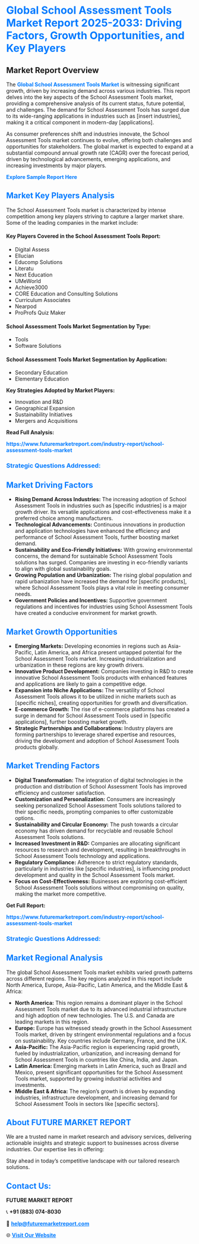 <h1 style="color: #007BFF;">Global School Assessment Tools Market Report 2025-2033: Driving Factors, Growth Opportunities, and Key Players</h1>

<section id="overview">
<h2>Market Report Overview</h2>
<p>The <a href="https://www.futuremarketreport.com/industry-report/school-assessment-tools-market" style="color: #007BFF; text-decoration: none;"><strong>Global School Assessment Tools Market</strong></a> is witnessing significant growth, driven by increasing demand across various industries. This report delves into the key aspects of the School Assessment Tools market, providing a comprehensive analysis of its current status, future potential, and challenges. The demand for School Assessment Tools has surged due to its wide-ranging applications in industries such as [insert industries], making it a critical component in modern-day [applications].</p>
<p>As consumer preferences shift and industries innovate, the School Assessment Tools market continues to evolve, offering both challenges and opportunities for stakeholders. The global market is expected to expand at a substantial compound annual growth rate (CAGR) over the forecast period, driven by technological advancements, emerging applications, and increasing investments by major players.</p>
</section>

<section id="overview">
<p><a href="https://www.futuremarketreport.com/request-sample/reportId=107711" style="color: #007BFF; text-decoration: none;"><strong>Explore Sample Report Here</strong></a></p>
</section>

<section id="key-players">
<h2 style="color: #007BFF;">Market Key Players Analysis</h2>
<p>The School Assessment Tools market is characterized by intense competition among key players striving to capture a larger market share. Some of the leading companies in the market include:</p>
<h4>Key Players Covered in the School Assessment Tools Report:</h4>
<ul><li>Digital Assess</li><li>Ellucian</li><li>Educomp Solutions</li><li>Literatu</li><li>Next Education</li><li>UMeWorld</li><li>Achieve3000</li><li>CORE Education and Consulting Solutions</li><li>Curriculum Associates</li><li>Nearpod</li><li>ProProfs Quiz Maker</li></ul>
<h4>School Assessment Tools Market Segmentation by Type:</h4>
<ul><li>Tools</li><li>Software Solutions</li></ul>

<h4>School Assessment Tools Market Segmentation by Application:</h4>
<ul><li>Secondary Education</li><li>Elementary Education</li></ul>
<p><strong>Key Strategies Adopted by Market Players:</strong></p>
<ul>
<li>Innovation and R&D</li>
<li>Geographical Expansion</li>
<li>Sustainability Initiatives</li>
<li>Mergers and Acquisitions</li>
</ul>
</section>

<section>
<p><strong>Read Full Analysis: </strong></p><a href="https://www.futuremarketreport.com/industry-report/school-assessment-tools-market" style="color: #007BFF; text-decoration: none;"><strong>https://www.futuremarketreport.com/industry-report/school-assessment-tools-market</strong></a>
<h3 style="color: #007BFF;">Strategic Questions Addressed:</h3>
</section>

<section id="driving-factors">
<h2 style="color: #007BFF;">Market Driving Factors</h2>
<ul>
<li><strong>Rising Demand Across Industries:</strong> The increasing adoption of School Assessment Tools in industries such as [specific industries] is a major growth driver. Its versatile applications and cost-effectiveness make it a preferred choice among manufacturers.</li>
<li><strong>Technological Advancements:</strong> Continuous innovations in production and application technologies have enhanced the efficiency and performance of School Assessment Tools, further boosting market demand.</li>
<li><strong>Sustainability and Eco-Friendly Initiatives:</strong> With growing environmental concerns, the demand for sustainable School Assessment Tools solutions has surged. Companies are investing in eco-friendly variants to align with global sustainability goals.</li>
<li><strong>Growing Population and Urbanization:</strong> The rising global population and rapid urbanization have increased the demand for [specific products], where School Assessment Tools plays a vital role in meeting consumer needs.</li>
<li><strong>Government Policies and Incentives:</strong> Supportive government regulations and incentives for industries using School Assessment Tools have created a conducive environment for market growth.</li>
</ul>
</section>

<section id="growth-opportunities">
<h2 style="color: #007BFF;">Market Growth Opportunities</h2>
<ul>
<li><strong>Emerging Markets:</strong> Developing economies in regions such as Asia-Pacific, Latin America, and Africa present untapped potential for the School Assessment Tools market. Increasing industrialization and urbanization in these regions are key growth drivers.</li>
<li><strong>Innovative Product Development:</strong> Companies investing in R&D to create innovative School Assessment Tools products with enhanced features and applications are likely to gain a competitive edge.</li>
<li><strong>Expansion into Niche Applications:</strong> The versatility of School Assessment Tools allows it to be utilized in niche markets such as [specific niches], creating opportunities for growth and diversification.</li>
<li><strong>E-commerce Growth:</strong> The rise of e-commerce platforms has created a surge in demand for School Assessment Tools used in [specific applications], further boosting market growth.</li>
<li><strong>Strategic Partnerships and Collaborations:</strong> Industry players are forming partnerships to leverage shared expertise and resources, driving the development and adoption of School Assessment Tools products globally.</li>
</ul>
</section>

<section id="trending-factors">
<h2 style="color: #007BFF;">Market Trending Factors</h2>
<ul>
<li><strong>Digital Transformation:</strong> The integration of digital technologies in the production and distribution of School Assessment Tools has improved efficiency and customer satisfaction.</li>
<li><strong>Customization and Personalization:</strong> Consumers are increasingly seeking personalized School Assessment Tools solutions tailored to their specific needs, prompting companies to offer customizable options.</li>
<li><strong>Sustainability and Circular Economy:</strong> The push towards a circular economy has driven demand for recyclable and reusable School Assessment Tools solutions.</li>
<li><strong>Increased Investment in R&D:</strong> Companies are allocating significant resources to research and development, resulting in breakthroughs in School Assessment Tools technology and applications.</li>
<li><strong>Regulatory Compliance:</strong> Adherence to strict regulatory standards, particularly in industries like [specific industries], is influencing product development and quality in the School Assessment Tools market.</li>
<li><strong>Focus on Cost-Effectiveness:</strong> Businesses are exploring cost-efficient School Assessment Tools solutions without compromising on quality, making the market more competitive.</li>
</ul>
</section>

<section>
<p><strong>Get Full Report: </strong></p><a href="https://www.futuremarketreport.com/industry-report/school-assessment-tools-market" style="color: #007BFF; text-decoration: none;"><strong>https://www.futuremarketreport.com/industry-report/school-assessment-tools-market</strong></a>
<h3 style="color: #007BFF;">Strategic Questions Addressed:</h3>
</section>


<section id="regional-analysis">
<h2 style="color: #007BFF;">Market Regional Analysis</h2>
<p>The global School Assessment Tools market exhibits varied growth patterns across different regions. The key regions analyzed in this report include North America, Europe, Asia-Pacific, Latin America, and the Middle East & Africa:</p>
<ul>
<li><strong>North America:</strong> This region remains a dominant player in the School Assessment Tools market due to its advanced industrial infrastructure and high adoption of new technologies. The U.S. and Canada are leading markets in this region.</li>
<li><strong>Europe:</strong> Europe has witnessed steady growth in the School Assessment Tools market, driven by stringent environmental regulations and a focus on sustainability. Key countries include Germany, France, and the U.K.</li>
<li><strong>Asia-Pacific:</strong> The Asia-Pacific region is experiencing rapid growth, fueled by industrialization, urbanization, and increasing demand for School Assessment Tools in countries like China, India, and Japan.</li>
<li><strong>Latin America:</strong> Emerging markets in Latin America, such as Brazil and Mexico, present significant opportunities for the School Assessment Tools market, supported by growing industrial activities and investments.</li>
<li><strong>Middle East & Africa:</strong> The region’s growth is driven by expanding industries, infrastructure development, and increasing demand for School Assessment Tools in sectors like [specific sectors].</li>
</ul>
</section>

<footer>
<h2 style="color: #007BFF;">About FUTURE MARKET REPORT</h2>
<p>We are a trusted name in market research and advisory services, delivering actionable insights and strategic support to businesses across diverse industries. Our expertise lies in offering:</p>

<p>Stay ahead in today’s competitive landscape with our tailored research solutions.</p>

<h2 style="color: #007BFF;">Contact Us:</h2>
<p><strong>FUTURE MARKET REPORT</strong></p>
<p>📞 <strong>+91 (883) 074-8030</strong></p>
<p>📧 <strong><a href="mailto:help@futuremarketreport.com" style="color: #007BFF;">help@futuremarketreport.com</a></strong></p>
<p>🌐 <strong><a href="https://www.futuremarketreport.com/" style="color: #007BFF;">Visit Our Website</a></strong></p>
</footer>